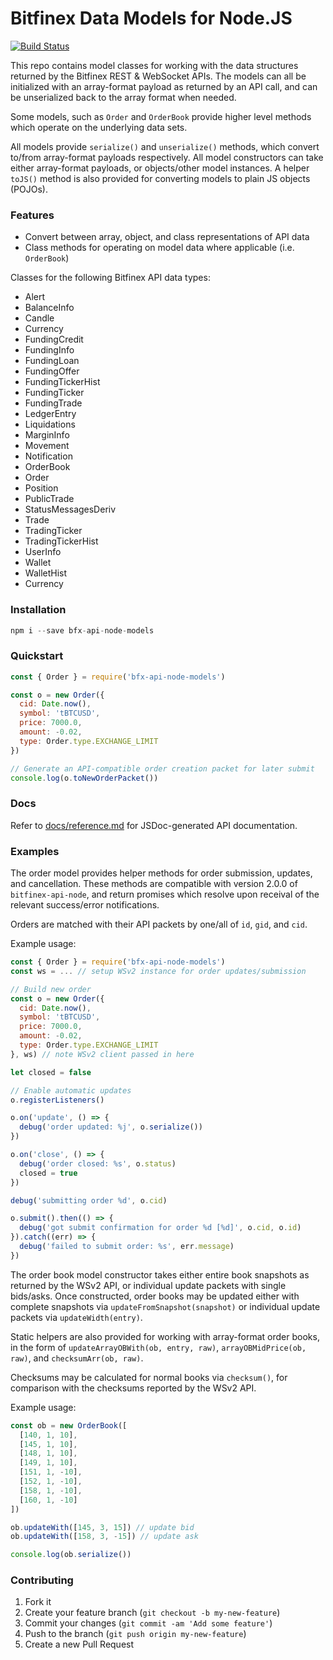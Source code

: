 # Bitfinex Data Models for Node.JS

[![Build Status](https://travis-ci.org/bitfinexcom/bfx-api-node-models.svg?branch=master)](https://travis-ci.org/bitfinexcom/bfx-api-node-models)

This repo contains model classes for working with the data structures returned
by the Bitfinex REST & WebSocket APIs. The models can all be initialized with
an array-format payload as returned by an API call, and can be unserialized
back to the array format when needed.

Some models, such as `Order` and `OrderBook` provide higher level methods which
operate on the underlying data sets.

All models provide `serialize()` and `unserialize()` methods, which convert
to/from array-format payloads respectively. All model constructors can take
either array-format payloads, or objects/other model instances. A helper
`toJS()` method is also provided for converting models to plain JS objects
(POJOs).

### Features

* Convert between array, object, and class representations of API data
* Class methods for operating on model data where applicable (i.e. `OrderBook`)

Classes for the following Bitfinex API data types:
* Alert
* BalanceInfo
* Candle
* Currency
* FundingCredit
* FundingInfo
* FundingLoan
* FundingOffer
* FundingTickerHist
* FundingTicker
* FundingTrade
* LedgerEntry
* Liquidations
* MarginInfo
* Movement
* Notification
* OrderBook
* Order
* Position
* PublicTrade
* StatusMessagesDeriv
* Trade
* TradingTicker
* TradingTickerHist
* UserInfo
* Wallet
* WalletHist
* Currency

### Installation

```js
npm i --save bfx-api-node-models
```

### Quickstart

```js
const { Order } = require('bfx-api-node-models')

const o = new Order({
  cid: Date.now(),
  symbol: 'tBTCUSD',
  price: 7000.0,
  amount: -0.02,
  type: Order.type.EXCHANGE_LIMIT
})

// Generate an API-compatible order creation packet for later submit
console.log(o.toNewOrderPacket())
```

### Docs

Refer to [docs/reference.md](docs/reference.md) for JSDoc-generated API
documentation.

### Examples

The order model provides helper methods for order submission, updates, and
cancellation. These methods are compatible with version 2.0.0 of
`bitfinex-api-node`, and return promises which resolve upon receival of the
relevant success/error notifications.

Orders are matched with their API packets by one/all of `id`, `gid`, and `cid`.

Example usage:
```js
const { Order } = require('bfx-api-node-models')
const ws = ... // setup WSv2 instance for order updates/submission

// Build new order
const o = new Order({
  cid: Date.now(),
  symbol: 'tBTCUSD',
  price: 7000.0,
  amount: -0.02,
  type: Order.type.EXCHANGE_LIMIT
}, ws) // note WSv2 client passed in here

let closed = false

// Enable automatic updates
o.registerListeners()

o.on('update', () => {
  debug('order updated: %j', o.serialize())
})

o.on('close', () => {
  debug('order closed: %s', o.status)
  closed = true
})

debug('submitting order %d', o.cid)

o.submit().then(() => {
  debug('got submit confirmation for order %d [%d]', o.cid, o.id)
}).catch((err) => {
  debug('failed to submit order: %s', err.message)
})
```

The order book model constructor takes either entire book snapshots as returned
by the WSv2 API, or individual update packets with single bids/asks. Once
constructed, order books may be updated either with complete snapshots via
`updateFromSnapshot(snapshot)` or individual update packets via
`updateWidth(entry)`.

Static helpers are also provided for working with array-format order books, in
the form of `updateArrayOBWith(ob, entry, raw)`, `arrayOBMidPrice(ob, raw)`,
and `checksumArr(ob, raw)`.

Checksums may be calculated for normal books via `checksum()`, for comparison
with the checksums reported by the WSv2 API.

Example usage:

```js
const ob = new OrderBook([
  [140, 1, 10],
  [145, 1, 10],
  [148, 1, 10],
  [149, 1, 10],
  [151, 1, -10],
  [152, 1, -10],
  [158, 1, -10],
  [160, 1, -10]
])

ob.updateWith([145, 3, 15]) // update bid
ob.updateWith([158, 3, -15]) // update ask

console.log(ob.serialize())
```

### Contributing

1. Fork it
2. Create your feature branch (`git checkout -b my-new-feature`)
3. Commit your changes (`git commit -am 'Add some feature'`)
4. Push to the branch (`git push origin my-new-feature`)
5. Create a new Pull Request
